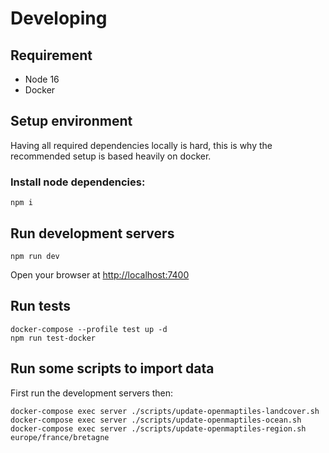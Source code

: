 # Developing

## Requirement

-   Node 16
-   Docker

## Setup environment

Having all required dependencies locally is hard, this is why the recommended setup is based heavily on docker.

### Install node dependencies:

    npm i

## Run development servers

    npm run dev

Open your browser at [http://localhost:7400](http://localhost:7400)

## Run tests

    docker-compose --profile test up -d
    npm run test-docker

## Run some scripts to import data

First run the development servers then:

    docker-compose exec server ./scripts/update-openmaptiles-landcover.sh
    docker-compose exec server ./scripts/update-openmaptiles-ocean.sh
    docker-compose exec server ./scripts/update-openmaptiles-region.sh europe/france/bretagne

